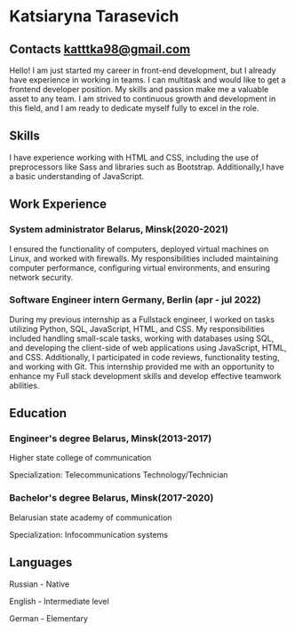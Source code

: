 # Katsiaryna Tarasevich

## Contacts katttka98@gmail.com 

 Hello! I am just started my career in front-end development, but I already have experience in working in teams.
I can multitask and would like to get a frontend developer position. My skills and passion make me a valuable asset to any team.
I am strived to continuous growth and development in this field,
and I am ready to dedicate myself fully to excel in the role.

## Skills  
I have experience working with HTML and CSS, including the use of preprocessors like Sass and libraries such as Bootstrap.
Additionally,I have a basic understanding of JavaScript.

## Work Experience
### System administrator Belarus, Minsk(2020-2021)
I ensured the functionality of computers, deployed virtual machines on Linux, and worked with
firewalls. My responsibilities included maintaining computer performance, configuring virtual
environments, and ensuring network security.
### Software Engineer intern Germany, Berlin (apr - jul 2022)
During my previous internship as a Fullstack engineer, I worked on tasks utilizing Python, SQL, JavaScript, HTML, and CSS. 
My responsibilities included handling small-scale tasks, working with databases using SQL, and developing the client-side 
of web applications using JavaScript, HTML, and CSS. Additionally, I participated in code reviews, functionality testing, 
and working with Git. This internship provided me with an opportunity to enhance my Full stack development
skills and develop effective teamwork abilities.

## Education

### Engineer's degree Belarus, Minsk(2013-2017)
Higher state college of communication 

 Specialization: Telecommunications Technology/Technician

### Bachelor's degree Belarus, Minsk(2017-2020)
Belarusian state academy of communication

 Specialization: Infocommunication systems

## Languages

Russian - Native

English - Intermediate level

German - Elementary
